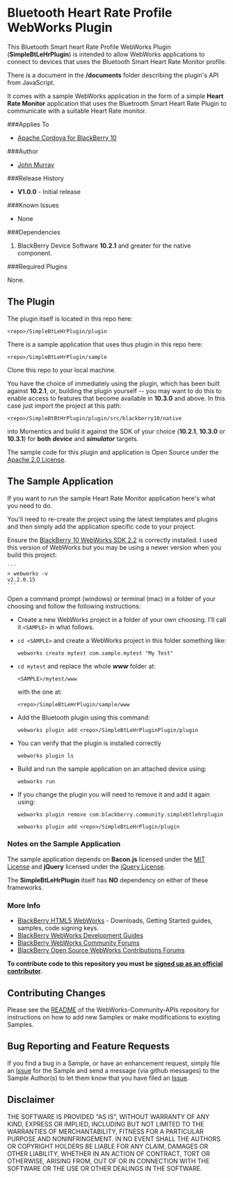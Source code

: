 # Bluetooth Heart Rate Profile WebWorks Plugin #


This Bluetooth Smart heart Rate Profile WebWorks Plugin (**SimpleBtLeHrPlugin**) is intended to allow  WebWorks applications to connect to devices that uses the Bluetooth Smart Heart Rate Monitor profile.

There is a document in the **/documents** folder describing the plugin's API from JavaScript.

It comes with a sample WebWorks application in the form of a simple **Heart Rate Monitor** application that uses the Bluetrooth Smart Heart Rate Plugin to communicate with a suitable Heart Rate monitor.

###Applies To

* [Apache Cordova for BlackBerry 10](https://github.com/blackberry/cordova-blackberry/tree/master/blackberry10)

###Author

* [John Murray](https://github.com/jcmurray)

###Release History

* **V1.0.0** - Initial release

###Known Issues

* None

###Dependencies

1. BlackBerry Device Software **10.2.1** and greater for the native component.

###Required Plugins

None.

## The Plugin ##

The plugin itself is located in this repo here:

	<repo>/SimpleBtLeHrPlugin/plugin

There is a sample application that uses thus plugin in this repo here:

	<repo>/SimpleBtLeHrPlugin/sample

Clone this repo to your local machine.

You have the choice of immediately using the plugin, which has been built against **10.2.1**, or, building the plugin yourself -- you may want to do this to enable access to features that become available in **10.3.0** and above. In this case just import the project at this path:

	<repo>/SimpleBtBtHrPlugin/plugin/src/blackberry10/native

into Momentics and build it against the SDK of your choice (**10.2.1**, **10.3.0** or **10.3.1**) for **both** ***device*** and ***simulator*** targets.

The sample code for this plugin and application is Open Source under 
the [Apache 2.0 License](http://www.apache.org/licenses/LICENSE-2.0.html).

## The Sample Application ##

If you want to run the sample Heart Rate Monitor application here's what you need to do.

You'll need to re-create the project using the latest templates and plugins and then simply add the application specific code to your project. 

Ensure the [BlackBerry 10 WebWorks SDK 2.2](https://developer.blackberry.com/html5/download/sdk) is correctly installed. I used this version of WebWorks but you may be using a newer version when you build this project: 

	```
	> webworks -v
	v2.2.0.15
	```

Open a command prompt (windows) or terminal (mac) in a folder of your choosing and follow the following instructions:

- Create a new WebWorks project in a folder of your own choosing. I'll call it `<SAMPLE>` in what follows.
- `cd <SAMPLE>` and create a WebWorks project in this folder something like:

	```
	webworks create mytest com.sample.mytest "My Test"
	```

- `cd mytest` and replace the whole ***www*** folder at:

	```
	<SAMPLE>/mytest/www
	```
	
	with the one at:

	```
	<repo>/SimpleBtLeHrPlugin/sample/www
	```

- Add the Bluetooth plugin using this command: 

	```
	webworks plugin add <repo>/SimpleBtLeHrPluginPlugin/plugin
	```	

- You can verify that the plugin is installed correctly

	```
	webworks plugin ls
	``` 

- Build and run the sample application on an attached device using:

	```
	webworks run
	```

- If you change the plugin you will need to remove it and add it again using:

	```
	webworks plugin remove com.blackberry.community.simplebtlehrplugin
	```
	```
	webworks plugin add <repo>/SimpleBtLeHrPlugin/plugin
	```	

### Notes on the Sample Application

The sample application depends on **Bacon.js** licensed under the [MIT License](http://opensource.org/licenses/MIT) and **jQuery** licensed under the [jQuery License](https://github.com/jquery/jquery/blob/master/LICENSE.txt).

The **SimpleBtLeHrPlugin** itself has **NO** dependency on either of these frameworks.

### More Info

* [BlackBerry HTML5 WebWorks](https://bdsc.webapps.blackberry.com/html5/) - Downloads, Getting Started guides, samples, code signing keys.
* [BlackBerry WebWorks Development Guides](https://bdsc.webapps.blackberry.com/html5/documentation)
* [BlackBerry WebWorks Community Forums](http://supportforums.blackberry.com/t5/Web-and-WebWorks-Development/bd-p/browser_dev)
* [BlackBerry Open Source WebWorks Contributions Forums](http://supportforums.blackberry.com/t5/BlackBerry-WebWorks/bd-p/ww_con)
 
**To contribute code to this repository you must be [signed up as an 
official contributor](http://blackberry.github.com/howToContribute.html).**

## Contributing Changes

Please see the [README](https://github.com/blackberry/WebWorks-Community-APIs/blob/master/README.md) of the WebWorks-Community-APIs repository for instructions on how to add new Samples or make modifications to existing Samples.

## Bug Reporting and Feature Requests

If you find a bug in a Sample, or have an enhancement request, simply file an [Issue](https://github.com/blackberry/WebWorks-Community-APIs/issues) for the Sample and send a message (via github messages) to the Sample Author(s) to let them know that you have filed an [Issue](https://github.com/blackberry/WebWorks-Community-APIs/issues).


## Disclaimer

THE SOFTWARE IS PROVIDED "AS IS", WITHOUT WARRANTY OF ANY KIND, EXPRESS OR IMPLIED, INCLUDING BUT NOT LIMITED TO THE WARRANTIES OF MERCHANTABILITY, FITNESS FOR A PARTICULAR PURPOSE AND NONINFRINGEMENT. IN NO EVENT SHALL THE AUTHORS OR COPYRIGHT HOLDERS BE LIABLE FOR ANY CLAIM, DAMAGES OR OTHER LIABILITY, WHETHER IN AN ACTION OF CONTRACT, TORT OR OTHERWISE, ARISING FROM, OUT OF OR IN CONNECTION WITH THE SOFTWARE OR THE USE OR OTHER DEALINGS IN THE SOFTWARE.